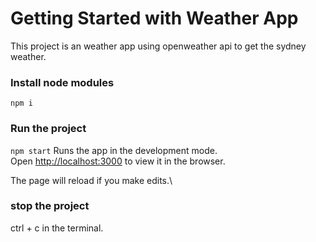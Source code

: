 # Getting Started with Weather App

This project is an weather app using openweather api to get the sydney weather.

### Install node modules
`npm i`

### Run the project 
`npm start`
Runs the app in the development mode.\
Open [http://localhost:3000](http://localhost:3000) to view it in the browser.

The page will reload if you make edits.\

### stop the project
ctrl + c in the terminal.
